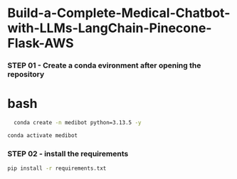 # Build-a-Complete-Medical-Chatbot-with-LLMs-LangChain-Pinecone-Flask-AWS

### STEP 01 - Create a conda evironment after opening the repository
# bash
  ```bash
    conda create -n medibot python=3.13.5 -y
  ```

  ```bash
  conda activate medibot
  ```

### STEP 02 - install the requirements
```bash
pip install -r requirements.txt
```